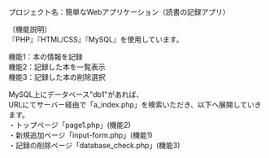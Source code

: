 プロジェクト名：簡単なWebアプリケーション（読書の記録アプリ）

〔機能説明〕<br>
『PHP』『HTML/CSS』『MySQL』を使用しています。<br>

  機能1：本の情報を記録<br>
  機能2：記録した本を一覧表示<br>
  機能3：記録した本の削除選択<br>

MySQL上にデータベース"db1"があれば、<br>
URLにてサーバー経由で「a_index.php」を検索いただき、以下へ展開していきます。<br>
・トップページ「page1.php」(機能2)<br>
・新規追加ページ「input-form.php」(機能1)<br>
・記録の削除ページ「database_check.php」(機能3)<br>
